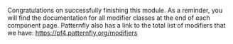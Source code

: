 Congratulations on successfully finishing this module. 
As a reminder, you will find the documentation for all modifier classes at the end of each component page. 
Patternfly also has a link to the total list of modifiers that we have: 
https://pf4.patternfly.org/modifiers 